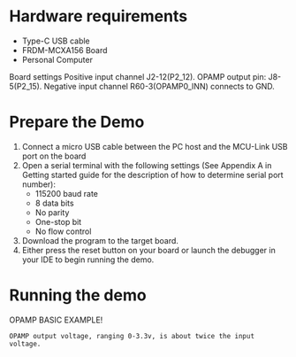   Hardware requirements
=====================
- Type-C USB cable
- FRDM-MCXA156 Board
- Personal Computer

Board settings
Positive input channel J2-12(P2_12).
OPAMP output pin: J8-5(P2_15).
Negative input channel R60-3(OPAMP0_INN) connects to GND.

Prepare the Demo
===============
1.  Connect a micro USB cable between the PC host and the MCU-Link USB port on the board
2.  Open a serial terminal with the following settings (See Appendix A in Getting started guide for the description of how to determine serial port number):
    - 115200 baud rate
    - 8 data bits
    - No parity
    - One-stop bit
    - No flow control
3.  Download the program to the target board.
4.  Either press the reset button on your board or launch the debugger in your IDE to begin running the demo.

Running the demo
===============
OPAMP BASIC EXAMPLE!


~~~~~~~~~~~~~~~~~~~~~~~~~~~~~~~~~~~~
OPAMP output voltage, ranging 0-3.3v, is about twice the input voltage. 